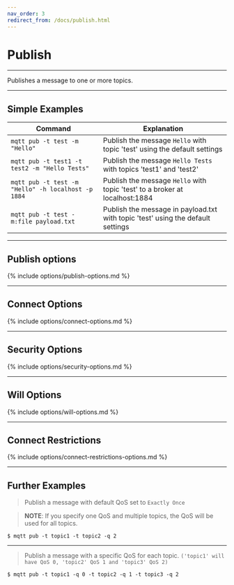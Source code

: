 ```yaml
---
nav_order: 3
redirect_from: /docs/publish.html
---
```


# Publish

***

Publishes a message to one or more topics.

***

## Simple Examples

| Command                                            | Explanation                                                                     |
|----------------------------------------------------|---------------------------------------------------------------------------------|
| `mqtt pub -t test -m "Hello"`                      | Publish the message `Hello` with topic 'test' using the default settings        |
| `mqtt pub -t test1 -t test2 -m "Hello Tests"`      | Publish the message `Hello Tests` with topics 'test1' and 'test2'               |
| `mqtt pub -t test -m "Hello" -h localhost -p 1884` | Publish the message `Hello` with topic 'test' to a broker at localhost:1884     |
| `mqtt pub -t test -m:file payload.txt`             | Publish the message in payload.txt with topic 'test' using the default settings |

***

## Publish options

{% include options/publish-options.md %}

***

## Connect Options

{% include options/connect-options.md %}

***

## Security Options

{% include options/security-options.md %}

*** 

## Will Options

{% include options/will-options.md %}

*** 

## Connect Restrictions

{% include options/connect-restrictions-options.md %}

*** 

## Further Examples

> Publish a message with default QoS set to ``Exactly Once``

> **NOTE**: If you specify one QoS and multiple topics, the QoS will be used for all topics.

```
$ mqtt pub -t topic1 -t topic2 -q 2
```

***

> Publish a message with a specific QoS for each
> topic. `('topic1' will have QoS 0, 'topic2' QoS 1 and 'topic3' QoS 2)`

```
$ mqtt pub -t topic1 -q 0 -t topic2 -q 1 -t topic3 -q 2
```
